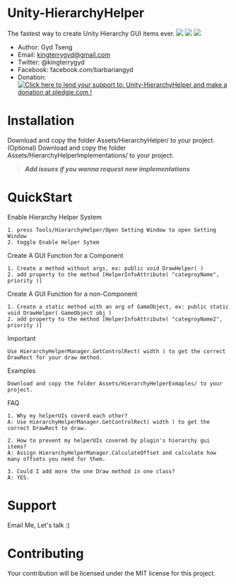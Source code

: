 Unity-HierarchyHelper
=
The fastest way to create Unity Hierarchy GUI items ever.
![](http://i.imgur.com/nPJcYNG.gif)
![](https://i.imgur.com/oWhbFgi.png)
![](http://i.imgur.com/cU2iwYG.png)

- Author: Gyd Tseng
- Email: kingterrygyd@gmail.com
- Twitter: @kingterrygyd
- Facebook: facebook.com/barbariangyd
- Donation: <a href='https://pledgie.com/campaigns/32250'><img alt='Click here to lend your support to: Unity-HierarchyHelper and make a donation at pledgie.com !' src='https://pledgie.com/campaigns/32250.png?skin_name=chrome' border='0' ></a>

Installation
=
Download and copy the folder Assets/HierarchyHelper/ to your project.
(Optional) Download and copy the folder Assets/HierarchyHelperImplementations/ to your project.
> **_Add issues if you wanna request new implementations_**

QuickStart
=
Enable Hierarchy Helper System
```
1. press Tools/HierarchyHelper/Open Setting Window to open Setting Window
2. toggle Enable Helper Sytem
```

Create A GUI Function for a Component
```
1. Create a method without args, ex: public void DrawHelper( )
2. add property to the method [HelperInfoAttribute( "categroyName", priority )]
```

Create A GUI Function for a non-Component
```
1. Create a static method with an arg of GameObject, ex: public static void DrawHelper( GameObject obj )
2. add property to the method [HelperInfoAttribute( "categroyName2", priority )]
```

Important
```
Use HierarchyHelperManager.GetControlRect( width ) to get the correct DrawRect for your draw method.
```

Examples
```
Download and copy the folder Assets/HierarchyHelperExmaples/ to your project.
```

FAQ
```
1. Why my helperUIs coverd each other?
A: Use HierarchyHelperManager.GetControlRect( width ) to get the correct DrawRect to draw.

2. How to prevent my helperUIs covered by plugin's hierarchy gui items?
A: Assign HierarchyHelperManager.CalculateOffset and calculate how many offsets you need for them.

3. Could I add more the one Draw method in one class?
A: YES.
```

Support
=
Email Me, Let's talk :)

Contributing
=
Your contribution will be licensed under the MIT license for this project.

